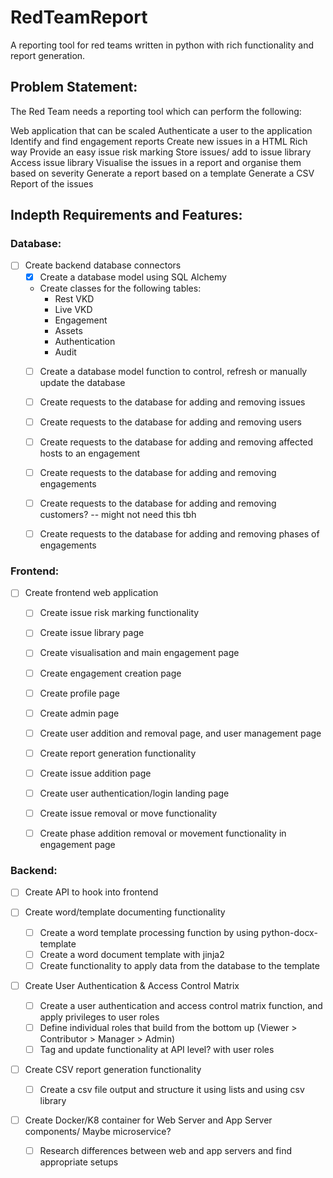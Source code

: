 # RedTeamReport
A reporting tool for red teams written in python with rich functionality and report generation.

## Problem Statement:
The Red Team needs a reporting tool which can perform the following:

Web application that can be scaled
Authenticate a user to the application
Identify and find engagement reports
Create new issues in a HTML Rich way
Provide an easy issue risk marking 
Store issues/ add to issue library
Access issue library
Visualise the issues in a report and organise them based on severity
Generate a report based on a template
Generate a CSV Report of the issues


## Indepth Requirements and Features:
### Database:
 - [ ] Create backend database connectors
    - [x] Create a database model using SQL Alchemy
    - Create classes for the following tables:
        - Rest VKD
        - Live VKD
        - Engagement
        - Assets
        - Authentication
        - Audit
    - [ ] Create a database model function to control, refresh or manually update the database
    - [ ] Create requests to the database for adding and removing issues
    - [ ] Create requests to the database for adding and removing users
    - [ ] Create requests to the database for adding and removing affected hosts to an engagement
    - [ ] Create requests to the database for adding and removing engagements
    - [ ] Create requests to the database for adding and removing customers? -- might not need this tbh
    - [ ] Create requests to the database for adding and removing phases of engagements


### Frontend:
 - [ ] Create frontend web application
    - [ ] Create issue risk marking functionality
    - [ ] Create issue library page
    - [ ] Create visualisation and main engagement page
    - [ ] Create engagement creation page
    - [ ] Create profile page
    - [ ] Create admin page
    - [ ] Create user addition and removal page, and user management page
    - [ ] Create report generation functionality
    - [ ] Create issue addition page
    - [ ] Create user authentication/login landing page
    - [ ] Create issue removal or move functionality
    - [ ] Create phase addition removal or movement functionality in engagement page


### Backend:
 - [ ] Create API to hook into frontend

 - [ ] Create word/template documenting functionality
    - [ ] Create a word template processing function by using python-docx-template
    - [ ] Create a word document template with jinja2
    - [ ] Create functionality to apply data from the database to the template
 - [ ] Create User Authentication & Access Control Matrix
    - [ ] Create a user authentication and access control matrix function, and apply privileges to user roles
    - [ ] Define individual roles that build from the bottom up (Viewer > Contributor > Manager > Admin)
    - [ ] Tag and update functionality at API level? with user roles
 - [ ] Create CSV report generation functionality
    - [ ] Create a csv file output and structure it using lists and using csv library

 - [ ] Create Docker/K8 container for Web Server and App Server components/ Maybe microservice?
    - [ ] Research differences between web and app servers and find appropriate setups




